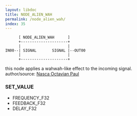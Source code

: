 ```yaml
---
layout: libdoc
title: NODE_ALIEN_WAH
permalink: /node_alien_wah/
index: 35
---
```


          [ NODE_ALIEN_WAH      ]       
          +---------------------+       
          |                     |       
    IN00--| SIGNAL       SIGNAL |--OUT00
          |                     |       
          +---------------------+       

this node applies a wahwah-like effect to the incoming signal. author/source: [Nasca Octavian Paul](https://www.musicdsp.org/en/latest/Effects/70-alien-wah.html)

### SET_VALUE

- FREQUENCY_F32
- FEEDBACK_F32
- DELAY_F32


